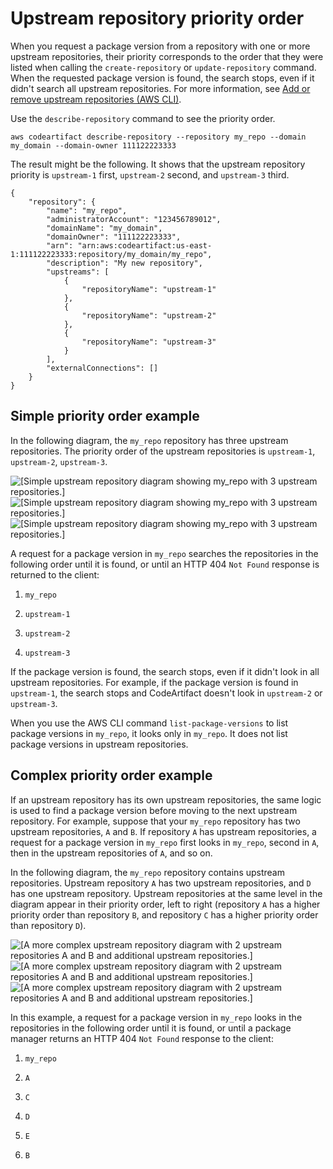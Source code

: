 # Upstream repository priority order<a name="repo-upstream-search-order"></a>

 When you request a package version from a repository with one or more upstream repositories, their priority corresponds to the order that they were listed when calling the `create-repository` or `update-repository` command\. When the requested package version is found, the search stops, even if it didn't search all upstream repositories\. For more information, see [Add or remove upstream repositories \(AWS CLI\)](repo-upstream-add.md#repo-upstream-add-cli)\. 

 Use the `describe-repository` command to see the priority order\.

```
aws codeartifact describe-repository --repository my_repo --domain my_domain --domain-owner 111122223333
```

 The result might be the following\. It shows that the upstream repository priority is `upstream-1` first, `upstream-2` second, and `upstream-3` third\. 

```
{
    "repository": {
        "name": "my_repo",
        "administratorAccount": "123456789012",
        "domainName": "my_domain",
        "domainOwner": "111122223333",
        "arn": "arn:aws:codeartifact:us-east-1:111122223333:repository/my_domain/my_repo",
        "description": "My new repository",
        "upstreams": [
            {
                "repositoryName": "upstream-1"
            },
            {
                "repositoryName": "upstream-2"
            },
            {
                "repositoryName": "upstream-3"
            }
        ],
        "externalConnections": []
    }
}
```

## Simple priority order example<a name="upstream-priority-order-simple"></a>

 In the following diagram, the `my_repo` repository has three upstream repositories\. The priority order of the upstream repositories is `upstream-1`, `upstream-2`, `upstream-3`\. 

![\[Simple upstream repository diagram showing my_repo with 3 upstream repositories.\]](http://docs.aws.amazon.com/codeartifact/latest/ug/)![\[Simple upstream repository diagram showing my_repo with 3 upstream repositories.\]](http://docs.aws.amazon.com/codeartifact/latest/ug/)![\[Simple upstream repository diagram showing my_repo with 3 upstream repositories.\]](http://docs.aws.amazon.com/codeartifact/latest/ug/)

 A request for a package version in `my_repo` searches the repositories in the following order until it is found, or until an HTTP 404 `Not Found` response is returned to the client: 

1.  `my_repo` 

1.  `upstream-1` 

1.  `upstream-2` 

1.  `upstream-3` 

If the package version is found, the search stops, even if it didn't look in all upstream repositories\. For example, if the package version is found in `upstream-1`, the search stops and CodeArtifact doesn't look in `upstream-2` or `upstream-3`\. 

 When you use the AWS CLI command `list-package-versions` to list package versions in `my_repo`, it looks only in `my_repo`\. It does not list package versions in upstream repositories\. 

## Complex priority order example<a name="upstream-search-order-complex"></a>

 If an upstream repository has its own upstream repositories, the same logic is used to find a package version before moving to the next upstream repository\. For example, suppose that your `my_repo` repository has two upstream repositories, `A` and `B`\. If repository `A` has upstream repositories, a request for a package version in `my_repo` first looks in `my_repo`, second in `A`, then in the upstream repositories of `A`, and so on\. 

 In the following diagram, the `my_repo` repository contains upstream repositories\. Upstream repository `A` has two upstream repositories, and `D` has one upstream repository\. Upstream repositories at the same level in the diagram appear in their priority order, left to right \(repository `A` has a higher priority order than repository `B`, and repository `C` has a higher priority order than repository `D`\)\. 

![\[A more complex upstream repository diagram with 2 upstream repositories A and B and additional upstream repositories.\]](http://docs.aws.amazon.com/codeartifact/latest/ug/)![\[A more complex upstream repository diagram with 2 upstream repositories A and B and additional upstream repositories.\]](http://docs.aws.amazon.com/codeartifact/latest/ug/)![\[A more complex upstream repository diagram with 2 upstream repositories A and B and additional upstream repositories.\]](http://docs.aws.amazon.com/codeartifact/latest/ug/)

In this example, a request for a package version in `my_repo` looks in the repositories in the following order until it is found, or until a package manager returns an HTTP 404 `Not Found` response to the client: 

1.  `my_repo` 

1.  `A` 

1.  `C` 

1.  `D` 

1.  `E` 

1.  `B` 